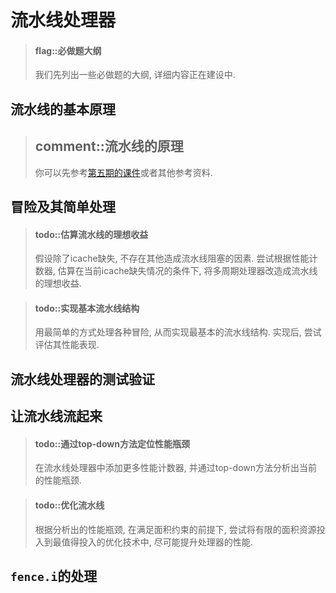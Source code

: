 # 流水线处理器

> #### flag::必做题大纲
> 我们先列出一些必做题的大纲, 详细内容正在建设中.

## 流水线的基本原理

> ## comment::流水线的原理
> 你可以先参考[第五期的课件](https://ysyx.oscc.cc/slides/2205/21.html)或者其他参考资料.

## 冒险及其简单处理

> #### todo::估算流水线的理想收益
> 假设除了icache缺失, 不存在其他造成流水线阻塞的因素. 尝试根据性能计数器,
> 估算在当前icache缺失情况的条件下, 将多周期处理器改造成流水线的理想收益.

> #### todo::实现基本流水线结构
> 用最简单的方式处理各种冒险, 从而实现最基本的流水线结构.
> 实现后, 尝试评估其性能表现.

## 流水线处理器的测试验证

## 让流水线流起来

> #### todo::通过top-down方法定位性能瓶颈
> 在流水线处理器中添加更多性能计数器, 并通过top-down方法分析出当前的性能瓶颈.

> #### todo::优化流水线
> 根据分析出的性能瓶颈, 在满足面积约束的前提下,
> 尝试将有限的面积资源投入到最值得投入的优化技术中, 尽可能提升处理器的性能.

## `fence.i`的处理
